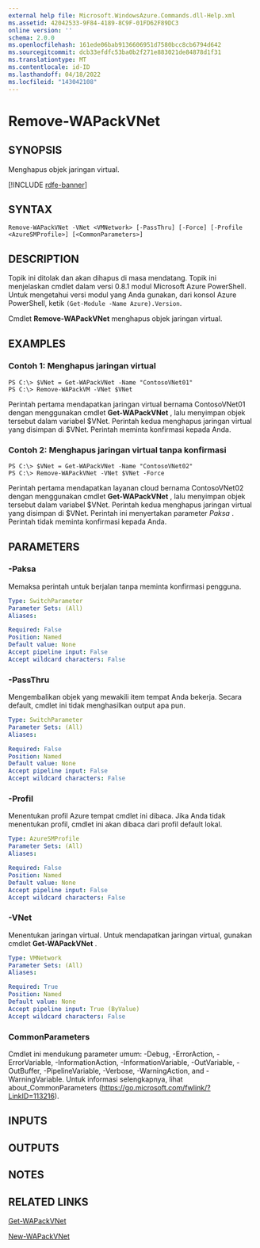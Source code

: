 ```yaml
---
external help file: Microsoft.WindowsAzure.Commands.dll-Help.xml
ms.assetid: 42042533-9F84-4189-8C9F-01FD62F89DC3
online version: ''
schema: 2.0.0
ms.openlocfilehash: 161ede06bab9136606951d7580bcc8cb6794d642
ms.sourcegitcommit: dcb33efdfc53ba0b2f271e883021de84878d1f31
ms.translationtype: MT
ms.contentlocale: id-ID
ms.lasthandoff: 04/18/2022
ms.locfileid: "143042108"
---
```

# Remove-WAPackVNet

## SYNOPSIS
Menghapus objek jaringan virtual.

[!INCLUDE [rdfe-banner](../../includes/rdfe-banner.md)]

## SYNTAX

```
Remove-WAPackVNet -VNet <VMNetwork> [-PassThru] [-Force] [-Profile <AzureSMProfile>] [<CommonParameters>]
```

## DESCRIPTION
Topik ini ditolak dan akan dihapus di masa mendatang.
Topik ini menjelaskan cmdlet dalam versi 0.8.1 modul Microsoft Azure PowerShell.
Untuk mengetahui versi modul yang Anda gunakan, dari konsol Azure PowerShell, ketik `(Get-Module -Name Azure).Version`.

Cmdlet **Remove-WAPackVNet** menghapus objek jaringan virtual.

## EXAMPLES

### Contoh 1: Menghapus jaringan virtual
```
PS C:\> $VNet = Get-WAPackVNet -Name "ContosoVNet01"
PS C:\> Remove-WAPackVM -VNet $VNet
```

Perintah pertama mendapatkan jaringan virtual bernama ContosoVNet01 dengan menggunakan cmdlet **Get-WAPackVNet** , lalu menyimpan objek tersebut dalam variabel $VNet.
Perintah kedua menghapus jaringan virtual yang disimpan di $VNet.
Perintah meminta konfirmasi kepada Anda.

### Contoh 2: Menghapus jaringan virtual tanpa konfirmasi
```
PS C:\> $VNet = Get-WAPackVNet -Name "ContosoVNet02"
PS C:\> Remove-WAPackVNet -VNet $VNet -Force
```

Perintah pertama mendapatkan layanan cloud bernama ContosoVNet02 dengan menggunakan cmdlet **Get-WAPackVNet** , lalu menyimpan objek tersebut dalam variabel $VNet.
Perintah kedua menghapus jaringan virtual yang disimpan di $VNet.
Perintah ini menyertakan parameter *Paksa* .
Perintah tidak meminta konfirmasi kepada Anda.

## PARAMETERS

### -Paksa
Memaksa perintah untuk berjalan tanpa meminta konfirmasi pengguna.

```yaml
Type: SwitchParameter
Parameter Sets: (All)
Aliases:

Required: False
Position: Named
Default value: None
Accept pipeline input: False
Accept wildcard characters: False
```

### -PassThru
Mengembalikan objek yang mewakili item tempat Anda bekerja.
Secara default, cmdlet ini tidak menghasilkan output apa pun.

```yaml
Type: SwitchParameter
Parameter Sets: (All)
Aliases:

Required: False
Position: Named
Default value: None
Accept pipeline input: False
Accept wildcard characters: False
```

### -Profil
Menentukan profil Azure tempat cmdlet ini dibaca.
Jika Anda tidak menentukan profil, cmdlet ini akan dibaca dari profil default lokal.

```yaml
Type: AzureSMProfile
Parameter Sets: (All)
Aliases:

Required: False
Position: Named
Default value: None
Accept pipeline input: False
Accept wildcard characters: False
```

### -VNet
Menentukan jaringan virtual.
Untuk mendapatkan jaringan virtual, gunakan cmdlet **Get-WAPackVNet** .

```yaml
Type: VMNetwork
Parameter Sets: (All)
Aliases:

Required: True
Position: Named
Default value: None
Accept pipeline input: True (ByValue)
Accept wildcard characters: False
```

### CommonParameters
Cmdlet ini mendukung parameter umum: -Debug, -ErrorAction, -ErrorVariable, -InformationAction, -InformationVariable, -OutVariable, -OutBuffer, -PipelineVariable, -Verbose, -WarningAction, and -WarningVariable. Untuk informasi selengkapnya, lihat about_CommonParameters (https://go.microsoft.com/fwlink/?LinkID=113216).

## INPUTS

## OUTPUTS

## NOTES

## RELATED LINKS

[Get-WAPackVNet](./Get-WAPackVNet.md)

[New-WAPackVNet](./New-WAPackVNet.md)


